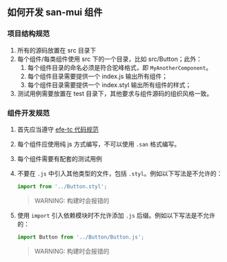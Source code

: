 ## 如何开发 san-mui 组件

### 项目结构规范

1. 所有的源码放置在 src 目录下
1. 每个组件/每类组件使用 src 下的一个目录，比如 src/Button；此外：
    1. 每个组件目录的命名必须是符合驼峰格式，即 `MyAnotherComponent`。
    1. 每个组件目录需要提供一个 index.js 输出所有组件；
    1. 每个组件目录需要提供一个 index.styl 输出所有组件的样式；
1. 测试用例需要放置在 test 目录下，其他要求与组件源码的组织风格一致。

### 组件开发规范

1. 首先应当遵守 [efe-tc 代码规范](https://github.com/ecomfe/spec)    
1. 每个组件应使用纯 js 方式编写，不可以使用 `.san` 格式编写。
1. 每个组件需要有配套的测试用例
1. 不要在 `.js` 中引入其他类型的文件，包括 `.styl`。例如以下写法是不允许的：

    ```js
    import from '../Button.styl';
    ```

    > WARNING: 构建时会报错的

1. 使用 `import` 引入依赖模块时不允许添加 `.js` 后缀。例如以下写法是不允许的：

    ```js
    import Button from '../Button/Button.js';
    ```

    > WARNING: 构建时会报错的
